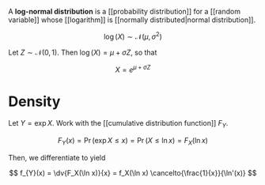 A **log-normal distribution** is a [[probability distribution]] for a [[random variable]] whose [[logarithm]] is [[normally distributed|normal distribution]].

$$
\log(X) \sim \mathcal{N}\left(\mu, \sigma^2\right)
$$

Let $Z \sim \mathcal{N}(0, 1)$. Then $\log(X) = \mu + \sigma Z$, so that

$$
X = e^{\mu + \sigma Z}
$$

# Density

Let $Y = \exp X$. Work with the [[cumulative distribution function]] $F_Y$.

$$
F_Y(x) = \Pr(\exp X \leqslant x) = \Pr( X \leqslant \ln x ) = F_X(\ln x)
$$

Then, we differentiate to yield

$$
f_{Y}(x) = \dv{F_X(\ln x)}{x} = f_X(\ln x) \cancelto{\frac{1}{x}}{\ln'(x)}
$$